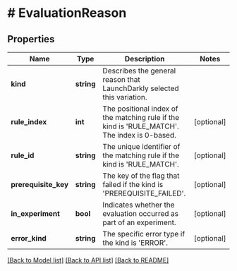# # EvaluationReason

## Properties

Name | Type | Description | Notes
------------ | ------------- | ------------- | -------------
**kind** | **string** | Describes the general reason that LaunchDarkly selected this variation. |
**rule_index** | **int** | The positional index of the matching rule if the kind is &#39;RULE_MATCH&#39;. The index is 0-based. | [optional]
**rule_id** | **string** | The unique identifier of the matching rule if the kind is &#39;RULE_MATCH&#39;. | [optional]
**prerequisite_key** | **string** | The key of the flag that failed if the kind is &#39;PREREQUISITE_FAILED&#39;. | [optional]
**in_experiment** | **bool** | Indicates whether the evaluation occurred as part of an experiment. | [optional]
**error_kind** | **string** | The specific error type if the kind is &#39;ERROR&#39;. | [optional]

[[Back to Model list]](../../README.md#models) [[Back to API list]](../../README.md#endpoints) [[Back to README]](../../README.md)
